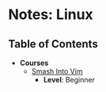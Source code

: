 # Notes: Linux

## Table of Contents
* **Courses**
  * [Smash Into Vim](./smash/README.md)
    * **Level**: Beginner
